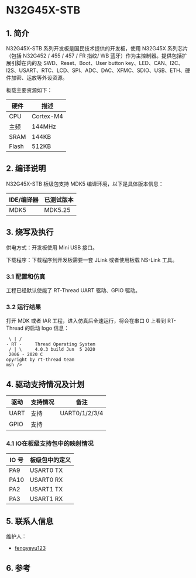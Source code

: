 # N32G45X-STB

## 1. 简介

N32G45X-STB 系列开发板是国民技术提供的开发板，使用 N32G45X 系列芯片（包括 N32G452 / 455 / 457 / FR 指纹/ WB 蓝牙）作为主控制器。提供包括扩展引脚在内的及 SWD、Reset、Boot、User button key、LED、CAN、I2C、I2S、USART、RTC、LCD、SPI、ADC、DAC、XFMC、SDIO、USB、ETH、硬件加密、运放等外设资源。

板载主要资源如下：

| 硬件 | 描述 |
| -- | -- |
|CPU| Cortex-M4|
|主频| 144MHz |
|SRAM| 144KB |
|Flash| 512KB |

## 2. 编译说明

N32G45X-STB 板级包支持 MDK5 编译环境，以下是具体版本信息： 

| IDE/编译器 | 已测试版本 |
| -- | -- |
| MDK5 | MDK5.25 |

## 3. 烧写及执行

供电方式：开发板使用 Mini USB 接口。

下载程序：下载程序到开发板需要一套 JLink 或者使用板载 NS-Link 工具。

### 3.1 配置和仿真

工程已经默认使能了 RT-Thread UART 驱动、GPIO 驱动。

### 3.2 运行结果

打开 MDK 或者 IAR 工程，进入仿真后全速运行，将会在串口 0 上看到 RT-Thread 的启动 logo 信息：

```
 \ | /
- RT -     Thread Operating System
 / | \     4.0.3 build Jun  5 2020
 2006 - 2020 C
opyright by rt-thread team
msh />
```
## 4. 驱动支持情况及计划

| 驱动 | 支持情况  |  备注  |
| ------ | ----  | :------:  |
| UART | 支持 | UART0/1/2/3/4 |
| GPIO | 支持 |  |


### 4.1 IO在板级支持包中的映射情况

| IO 号 | 板级包中的定义 |
| -- | -- |
| PA9 | USART0 TX |
| PA10 | USART0 RX |
| PA2 | USART1 TX |
| PA3 | USART1 RX |

## 5. 联系人信息

维护人：

- [fengyeyu123](https://github.com/fengyeyu123)

## 6. 参考

